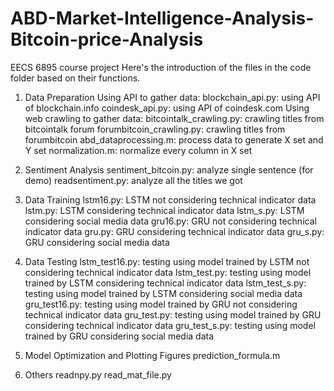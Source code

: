 # ABD-Market-Intelligence-Analysis-Bitcoin-price-Analysis
EECS 6895 course project
Here's the introduction of the files in the code folder based on their functions.
1. Data Preparation
Using API to gather data:
blockchain_api.py: using API of blockchain.info
coindesk_api.py: using API of coindesk.com
Using web crawling to gather data:
bitcointalk_crawling.py: crawling titles from bitcointalk forum
forumbitcoin_crawling.py: crawling titles from forumbitcoin
abd_dataprocessing.m: process data to generate X set and Y set
normalization.m: normalize every column in X set

2. Sentiment Analysis
sentiment_bitcoin.py: analyze single sentence (for demo)
readsentiment.py: analyze all the titles we got

3. Data Training
lstm16.py: LSTM not considering technical indicator data
lstm.py: LSTM considering technical indicator data
lstm_s.py: LSTM considering social media data
gru16.py: GRU not considering technical indicator data
gru.py: GRU considering technical indicator data
gru_s.py: GRU considering social media data

4. Data Testing
lstm_test16.py: testing using model trained by LSTM not considering technical indicator data
lstm_test.py: testing using model trained by LSTM considering technical indicator data
lstm_test_s.py: testing using model trained by LSTM considering social media data
gru_test16.py: testing using model trained by GRU not considering technical indicator data
gru_test.py: testing using model trained by GRU considering technical indicator data
gru_test_s.py: testing using model trained by GRU considering social media data

5. Model Optimization and Plotting Figures
prediction_formula.m

6. Others
readnpy.py
read_mat_file.py

